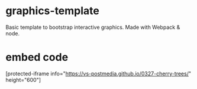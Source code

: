 # graphics-template
Basic template to bootstrap interactive graphics. Made with Webpack & node.

# embed code
[protected-iframe info="https://vs-postmedia.github.io/0327-cherry-trees/" height="600"]
